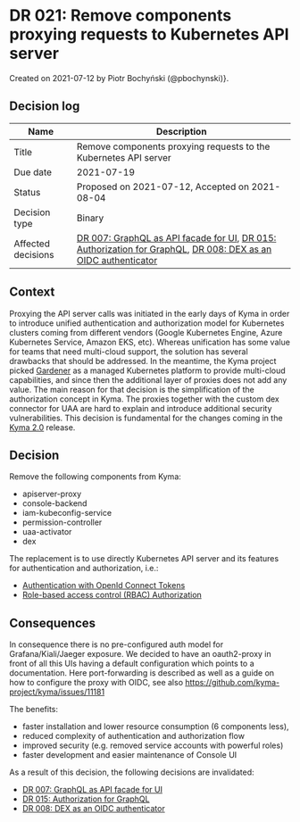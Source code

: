 # DR 021: Remove components proxying requests to Kubernetes API server

Created on 2021-07-12 by Piotr Bochyński (@pbochynski)}.

## Decision log

| Name | Description |
|-----------------------|------------------------------------------------------------------------------------|
| Title | Remove components proxying requests to the Kubernetes API server |
| Due date | 2021-07-19 |
| Status | Proposed on 2021-07-12, Accepted on 2021-08-04|
| Decision type | Binary |
| Affected decisions | [DR 007: GraphQL as API facade for UI](https://github.com/kyma-project/community/blob/main/collaboration/sig-core/decisions/dr-007-GraphQL_as_API_facade_for_UI.md), [DR 015: Authorization for GraphQL](https://github.com/kyma-project/community/blob/main/collaboration/sig-core/decisions/dr-015-Authorization_for_GraphQL.md), [DR 008: DEX as an OIDC authenticator](https://github.com/kyma-project/community/blob/main/collaboration/sig-core/decisions/dr-008-Dex_as_an_OIDC_authenticator.md) |

## Context

Proxying the API server calls was initiated in the early days of Kyma in order to introduce unified authentication and authorization model for Kubernetes clusters coming from different vendors (Google Kubernetes Engine, Azure Kubernetes Service, Amazon EKS, etc). Whereas unification has some value for teams that need multi-cloud support, the solution has several drawbacks that should be addressed. In the meantime, the Kyma project picked [Gardener](https://github.com/gardener) as a managed Kubernetes platform to provide multi-cloud capabilities, and since then the additional layer of proxies does not add any value. The main reason for that decision is the simplification of the authorization concept in Kyma. The proxies together with the custom dex connector for UAA are hard to explain and introduce additional security vulnerabilities. This decision is fundamental for the changes coming in the [Kyma 2.0](https://github.com/kyma-project/kyma/issues/11337) release.

## Decision

Remove the following components from Kyma:
- apiserver-proxy
- console-backend
- iam-kubeconfig-service
- permission-controller
- uaa-activator
- dex

The replacement is to use directly Kubernetes API server and its features for authentication and authorization, i.e.:
- [Authentication with OpenId Connect Tokens](https://kubernetes.io/docs/reference/access-authn-authz/authentication/#openid-connect-tokens)
- [Role-based access control (RBAC) Authorization](https://kubernetes.io/docs/reference/access-authn-authz/rbac/)


## Consequences

In consequence there is no pre-configured auth model for Grafana/Kiali/Jaeger exposure. We decided to have an oauth2-proxy in front of all this UIs having a default configuration which points to a documentation. Here port-forwarding is described as well as a guide on how to configure the proxy with OIDC, see also https://github.com/kyma-project/kyma/issues/11181

The benefits:
- faster installation and lower resource consumption (6 components less),
- reduced complexity of authentication and authorization flow
- improved security (e.g. removed service accounts with powerful roles)
- faster development and easier maintenance of Console UI 

As a result of this decision, the following decisions are invalidated:
- [DR 007: GraphQL as API facade for UI](https://github.com/kyma-project/community/blob/main/collaboration/sig-core/decisions/dr-007-GraphQL_as_API_facade_for_UI.md)
- [DR 015: Authorization for GraphQL](https://github.com/kyma-project/community/blob/main/collaboration/sig-core/decisions/dr-015-Authorization_for_GraphQL.md)
- [DR 008: DEX as an OIDC authenticator](https://github.com/kyma-project/community/blob/main/collaboration/sig-core/decisions/dr-008-Dex_as_an_OIDC_authenticator.md)
